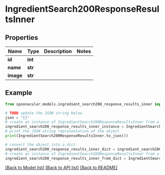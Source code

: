 # IngredientSearch200ResponseResultsInner


## Properties

Name | Type | Description | Notes
------------ | ------------- | ------------- | -------------
**id** | **int** |  | 
**name** | **str** |  | 
**image** | **str** |  | 

## Example

```python
from spoonacular.models.ingredient_search200_response_results_inner import IngredientSearch200ResponseResultsInner

# TODO update the JSON string below
json = "{}"
# create an instance of IngredientSearch200ResponseResultsInner from a JSON string
ingredient_search200_response_results_inner_instance = IngredientSearch200ResponseResultsInner.from_json(json)
# print the JSON string representation of the object
print(IngredientSearch200ResponseResultsInner.to_json())

# convert the object into a dict
ingredient_search200_response_results_inner_dict = ingredient_search200_response_results_inner_instance.to_dict()
# create an instance of IngredientSearch200ResponseResultsInner from a dict
ingredient_search200_response_results_inner_from_dict = IngredientSearch200ResponseResultsInner.from_dict(ingredient_search200_response_results_inner_dict)
```
[[Back to Model list]](../README.md#documentation-for-models) [[Back to API list]](../README.md#documentation-for-api-endpoints) [[Back to README]](../README.md)


